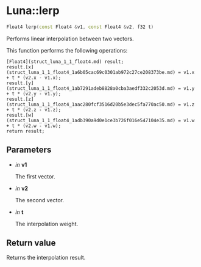 # Luna::lerp

```c++
Float4 lerp(const Float4 &v1, const Float4 &v2, f32 t)
```

Performs linear interpolation between two vectors. 

This function performs the following operations: 
```
[Float4](struct_luna_1_1_float4.md) result;
result.[x](struct_luna_1_1_float4_1a6b05cac69c0301ab972c27ce208373be.md) = v1.x + t * (v2.x - v1.x);
result.[y](struct_luna_1_1_float4_1ab7291adeb8828a0cba3aedf332c2053d.md) = v1.y + t * (v2.y - v1.y);
result.[z](struct_luna_1_1_float4_1aac280fcf3516d20b5e3dec5fa770ac50.md) = v1.z + t * (v2.z - v1.z);
result.[w](struct_luna_1_1_float4_1adb390a9d0e1ce3b726f016e547104e35.md) = v1.w + t * (v2.w - v1.w);
return result;
```


## Parameters
* *in* **v1**

    The first vector. 

* *in* **v2**

    The second vector. 

* *in* **t**

    The interpolation weight. 

## Return value
Returns the interpolation result. 

